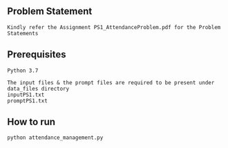 ## Problem Statement
    Kindly refer the Assignment PS1_AttendanceProblem.pdf for the Problem Statements

## Prerequisites
    Python 3.7
    
    The input files & the prompt files are required to be present under data_files directory
    inputPS1.txt
    promptPS1.txt
## How to run
    python attendance_management.py